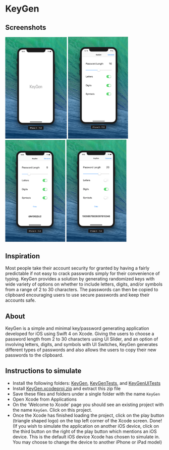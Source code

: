 # KeyGen

## Screenshots
<img src="https://github.com/adbht/KeyGen/blob/master/Screenshots/Launch%20Screen.jpg" width="195">                                    <img src="https://github.com/adbht/KeyGen/blob/master/Screenshots/Default%20Screen%20at%20Launch.png" width="190">                       <img src="https://github.com/adbht/KeyGen/blob/master/Screenshots/Generating%20Password%20(Example%202).png" width="190">         <img src="https://github.com/adbht/KeyGen/blob/master/Screenshots/Generating%20Password%20(Example%203).png" width="190">   

## Inspiration
Most people take their account security for granted by having a fairly predictable if not easy to crack passwords simply for their convenience of typing. KeyGen provides a solution by generating randomized keys with wide variety of options on whether to include letters, digits, and/or symbols from a range of 2 to 30 characters. The passwords can then be copied to clipboard encouraging users to use secure passwords and keep their accounts safe. 

## About
KeyGen is a simple and minimal key/password generating application developed for iOS using Swift 4 on Xcode. Giving the users to choose a password length from 2 to 30 characters using UI Slider, and an option of involving letters, digits, and symbols with UI Switches, KeyGen generates different types of passwords and also allows the users to copy their new passwords to the clipboard.

## Instructions to simulate
   - Install the following folders: [KeyGen](https://github.com/adbht/KeyGen/tree/master/KeyGen), [KeyGenTests](https://github.com/adbht/KeyGen/tree/master/KeyGenTests), and [KeyGenUITests](https://github.com/adbht/KeyGen/tree/master/KeyGenUITests)
   - Install [KeyGen.xcodeproj.zip](https://github.com/adbht/KeyGen/blob/master/KeyGen.xcodeproj.zip) and extract this zip file
   - Save these files and folders under a single folder with the name ```KeyGen```
   - Open Xcode from Applications
   - On the 'Welcome to Xcode' page you should see an existing project with the name ```KeyGen```. Click on this project.
   - Once the Xcode has finished loading the project, click on the play button (triangle shaped logo) on the top left corner of the Xcode screen. Done! (If you wish to simulate the application on another iOS device, click on the third button on the right of the play button which mentions an iOS device. This is the default iOS device Xcode has chosen to simulate in. You may choose to change the device to another iPhone or iPad model)
